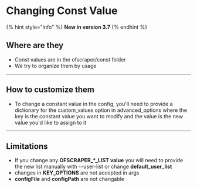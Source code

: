 # Changing Const Value

{% hint style="info" %}
**New in version 3.7**
{% endhint %}

## Where are they

* Const values are in the ofscraper/const folder&#x20;
* We try to organize them by usage



***

## How to customize them

* To change a constant value in the config, you'll need to provide a dictionary for the custom\_values option in advanced\_options where the key is the constant value you want to modify and the value is the new value you'd like to assign to it

***

## Limitations

* If you change any **OFSCRAPER\_\*\_LIST value** you will need to provide the new list manually with --user-list or change **default\_user\_list**
* changes in **KEY\_OPTIONS** are not accepted in args
* **configFile** and **configPath** are not changable
